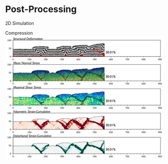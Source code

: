 # Post-Processing
2D Simulation

Compression
![Image text](https://github.com/jerryweihuajing/Post-Processing/blob/master/Show/integral%20analysis%20(standard).png)

